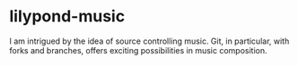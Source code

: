 lilypond-music
==============

I am intrigued by the idea of source controlling music. Git, in particular, with forks and branches, offers exciting possibilities in music composition.
